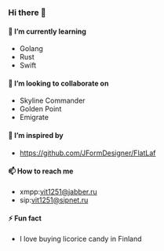 ### Hi there 👋

#### 🌱 I’m currently learning

* Golang
* Rust
* Swift

#### 👯 I’m looking to collaborate on

* Skyline Commander
* Golden Point
* Emigrate

#### 🤔 I’m inspired by

 * https://github.com/JFormDesigner/FlatLaf

#### 📫 How to reach me

* xmpp:vit1251@jabber.ru
* sip:vit1251@sipnet.ru

#### ⚡ Fun fact

* I love buying licorice candy in Finland
